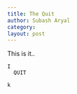 ```yaml
---
title: The Quit
author: Subash Aryal
category:
layout: post
---
```


This is it..


	I
      QUIT
	
	k
